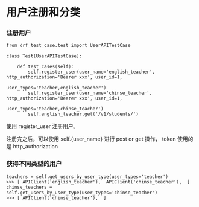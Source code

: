 # 用户注册和分类

### 注册用户

    from drf_test_case.test import UserAPITestCase

    class Test(UserAPITestCase):
    
        def test_cases(self):
            self.register_user(user_name='english_teacher', http_authorization='Bearer xxx', user_id=1,
                                        user_types='teacher,english_teacher')
            self.register_user(user_name='chinse_teacher', http_authorization='Bearer xxx', user_id=1,
                                        user_types='teacher,chinse_teacher')
            self.english_teacher.get('/v1/students/')
             
使用 register_user 注册用户。

注册完之后，可以使用 self.{user_name} 进行 post or get 操作， token 使用的是 http_authorization

### 获得不同类型的用户

    teachers = self.get_users_by_user_type(user_types='teacher')
    >>> [ APIClient('english_teacher'),  APIClient('chinse_teacher'),  ]
    chinse_teachers = self.get_users_by_user_type(user_types='chinse_teacher')
    >>> [ APIClient('chinse_teacher'),  ]

